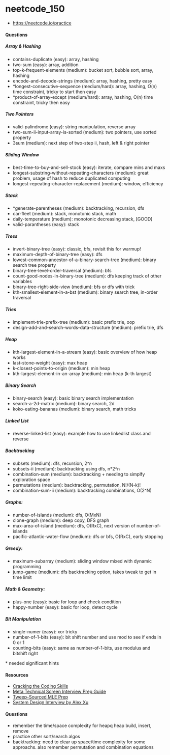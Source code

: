 # neetcode_150
* https://neetcode.io/practice

#### Questions

##### Array & Hashing
* contains-duplicate (easy): array, hashing
* two-sum (easy): array, addition
* top-k-frequent-elements (medium): bucket sort, bubble sort, array, hashing
* encode-and-decode-strings (medium): array, hashing, pretty easy
* *longest-consecutive-sequence (medium/hard): array, hashing, O(n) time constraint, tricky to start then easy
* *product-of-array-except (medium/hard): array, hashing, O(n) time constraint, tricky then easy

##### Two Pointers
* valid-palindrome (easy): string manipulation, reverse array
* two-sum-ii-input-array-is-sorted (medium): two pointers, use sorted property
* 3sum (medium): next step of two-step ii, hash, left & right pointer

##### Sliding Window
* best-time-to-buy-and-sell-stock (easy): iterate, compare mins and maxs
* longest-substring-without-repeating-characters (medium): great problem, usage of hash to reduce duplicated computing
* longest-repeating-character-replacement (medium): window, efficiency

##### Stack
* *generate-parentheses (medium): backtracking, recursion, dfs
* car-fleet (medium): stack, monotonic stack, math
* daily-temperature (medium): monotonic decreasing stack, [GOOD]
* valid-parantheses (easy): stack

##### Trees
* invert-binary-tree (easy): classic, bfs, revisit this for warmup!
* maximum-depth-of-binary-tree (easy): dfs
* lowest-common-ancestor-of-a-binary-search-tree (medium): binary search tree property
* binary-tree-level-order-traversal (medium): bfs
* count-good-nodes-in-binary-tree (medium): dfs keeping track of other variables
* binary-tree-right-side-view (medium): bfs or dfs with trick
* kth-smallest-element-in-a-bst (medium): binary search tree, in-order traversal

##### Tries
* implement-trie-prefix-tree (medium): basic prefix trie, oop
* design-add-and-search-words-data-structure (medium): prefix trie, dfs

##### Heap
* kth-largest-element-in-a-stream (easy): basic overview of how heap works
* last-stone-weight (easy): max heap
* k-closest-points-to-origin (medium): min heap
* kth-largest-element-in-an-array (medium): min heap (k-th largest)

##### Binary Search
* binary-search (easy): basic binary search implementation
* search-a-2d-matrix (medium): binary search, 2d
* koko-eating-bananas (medium): binary search, math tricks

##### Linked List
* reverse-linked-list (easy): example how to use linkedlist class and reverse

##### Backtracking
* subsets (medium): dfs, recursion, 2^n
* subsets-ii (medium): backtracking using dfs, n*2^n
* combination-sum (medium): backtracking + needing to simplfy exploration space
* permutations (medium): backtracking, permutation, N!/(N-k)!
* combination-sum-ii (medium): backtracking combinations, O(2^N)

##### Graphs:
* number-of-islands (medium): dfs, O(MxN)
* clone-graph (medium): deep copy, DFS graph
* max-area-of-island (medium): dfs, O(RxC), next version of number-of-islands
* pacific-atlantic-water-flow (medium): dfs or bfs, O(RxC), early stopping

##### Greedy:
* maximum-subarray (medium): sliding window mixed with dynamic programming
* jump-game (medium): dfs backtracking option, takes tweak to get in time limit

##### Math & Geometry:
* plus-one (easy): basic for loop and check condition
* happy-number (easy): basic for loop, detect cycle

##### Bit Manipulation
* single-numer (easy): xor tricky
* number-of-1-bits (easy): bit shift number and use mod to see if ends in 0 or 1
* counting-bits (easy): same as number-of-1-bits, use modulus and bitshift right

\* needed significant hints

#### Resources
* [Cracking the Coding Skills](https://drive.google.com/file/d/0BxTvoZCNzGBoRGIyUU5jSDY4RzA/view?resourcekey=0-q2yVDnZo-m2pjgxmXMKgAA)
* [Meta Technical Screen Interview Prep Guide](https://drive.google.com/file/d/18Gn89EHYjFIhFk9vGgnb9m5EIEjZa40I/view)
* [Tweep-Sourced MLE Prep](https://docs.google.com/document/d/1IlI5vOsJbYhvxSdIb5fpwebtyo9vmmgZZBwZEqWpSZo/edit)
* [System Design Interview by Alex Xu](https://bytebytego.com/courses/system-design-interview/scale-from-zero-to-millions-of-users)

#### Questions
* remember the time/space complexity for heapq heap build, insert, remove
* practice other sort/search algos
* backtracking: need to clear up space/time complexity for some approachs. also remember permutation and combination equations
